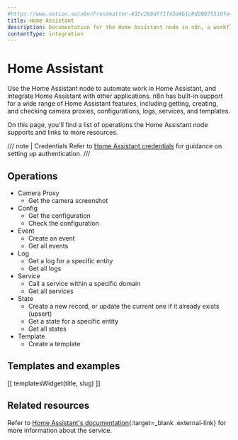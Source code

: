 ```yaml
---
#https://www.notion.so/n8n/Frontmatter-432c2b8dff1f43d4b1c8d20075510fe4
title: Home Assistant
description: Documentation for the Home Assistant node in n8n, a workflow automation platform. Includes details of operations and configuration, and links to examples and credentials information.
contentType: integration
---
```


# Home Assistant

Use the Home Assistant node to automate work in Home Assistant, and integrate Home Assistant with other applications. n8n has built-in support for a wide range of Home Assistant features, including getting, creating, and checking camera proxies, configurations, logs, services, and templates. 

On this page, you'll find a list of operations the Home Assistant node supports and links to more resources.

/// note | Credentials
Refer to [Home Assistant credentials](/integrations/builtin/credentials/homeassistant/) for guidance on setting up authentication. 
///

## Operations

* Camera Proxy
    * Get the camera screenshot
* Config
    * Get the configuration
    * Check the configuration
* Event
    * Create an event
    * Get all events
* Log
    * Get a log for a specific entity
    * Get all logs
* Service
    * Call a service within a specific domain
    * Get all services
* State
    * Create a new record, or update the current one if it already exists (upsert)
    * Get a state for a specific entity
    * Get all states
* Template
    * Create a template

## Templates and examples

<!-- see https://www.notion.so/n8n/Pull-in-templates-for-the-integrations-pages-37c716837b804d30a33b47475f6e3780 -->
[[ templatesWidget(title, slug) ]]

## Related resources

Refer to [Home Assistant's documentation](https://developers.home-assistant.io/docs/api/rest/){:target=_blank .external-link} for more information about the service.
